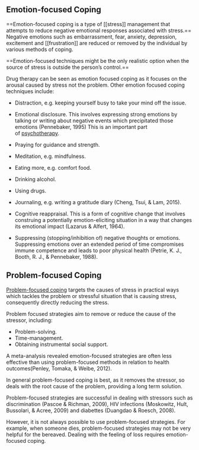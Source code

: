 ## Emotion-focused Coping

==Emotion-focused coping is a type of [[stress]] management that attempts to reduce negative emotional responses associated with stress.== Negative emotions such as embarrassment, fear, anxiety, depression, excitement and [[frustration]] are reduced or removed by the individual by various methods of coping.

==Emotion-focused techniques might be the only realistic option when the source of stress is outside the person’s control.==

Drug therapy can be seen as emotion focused coping as it focuses on the arousal caused by stress not the problem. Other emotion focused coping techniques include:  

-   Distraction, e.g. keeping yourself busy to take your mind off the issue.
    
-   Emotional disclosure. This involves expressing strong emotions by talking or writing about negative events which precipitated those emotions (Pennebaker, 1995) This is an important part of [psychotherapy](https://www.simplypsychology.org/psychoanalysis.html).
    
-   Praying for guidance and strength.
    
-   Meditation, e.g. mindfulness.
    
-   Eating more, e.g. comfort food.
    
-   Drinking alcohol.
    
-   Using drugs.
    
-   Journaling, e.g. writing a gratitude diary (Cheng, Tsui, & Lam, 2015).
    
-   Cognitive reappraisal. This is a form of cognitive change that involves construing a potentially emotion-eliciting situation in a way that changes its emotional impact (Lazarus & Alfert, 1964).
    
-   Suppressing (stopping/inhibition of) negative thoughts or emotions. Suppressing emotions over an extended period of time compromises immune competence and leads to poor physical health (Petrie, K. J., Booth, R. J., & Pennebaker, 1988).

## Problem-focused Coping

[Problem-focused coping](https://www.simplypsychology.org/solution-focused-therapy.html) targets the causes of stress in practical ways which tackles the problem or stressful situation that is causing stress, consequently directly reducing the stress.

Problem focused strategies aim to remove or reduce the cause of the stressor, including:

-   Problem-solving.
-   Time-management.
-   Obtaining instrumental social support.


A meta-analysis revealed emotion-focused strategies are often less effective than using problem-focused methods in relation to health outcomes(Penley, Tomaka, & Weibe, 2012).

In general problem-focused coping is best, as it removes the stressor, so deals with the root cause of the problem, providing a long term solution.

Problem-focused strategies are successful in dealing with stressors such as discrimination (Pascoe & Richman, 2009), HIV infections (Moskowitz, Hult, Bussolari, & Acree, 2009) and diabettes (Duangdao & Roesch, 2008).

However, it is not always possible to use problem-focused strategies. For example, when someone dies, problem-focused strategies may not be very helpful for the bereaved. Dealing with the feeling of loss requires emotion-focused coping.